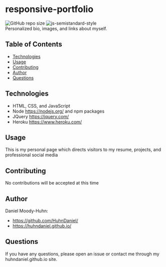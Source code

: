# responsive-portfolio
![GitHub repo size](https://img.shields.io/github/repo-size/HuhnDaniel/huhndaniel.github.io) ![js-semistandard-style](https://img.shields.io/badge/code%20style-semistandard-brightgreen.svg?style=flat-square)  
Personalized bio, images, and links about myself.
## Table of Contents
- [Technologies](#technologies)
- [Usage](#usage)
- [Contributing](#contributing)
- [Author](#author)
- [Questions](#questions)
## Technologies
- HTML, CSS, and JavaScript
- Node https://nodejs.org/ and npm packages
- JQuery https://jquery.com/
- Heroku https://www.heroku.com/
## Usage
This is my personal page which directs visitors to my resume, projects, and professional social media
## Contributing
No contributions will be accepted at this time
## Author
Daniel Moody-Huhn:
- https://github.com/HuhnDaniel/
- https://huhndaniel.github.io/
## Questions
If you have any questions, please open an issue or contact me through my huhndaniel.github.io site.

